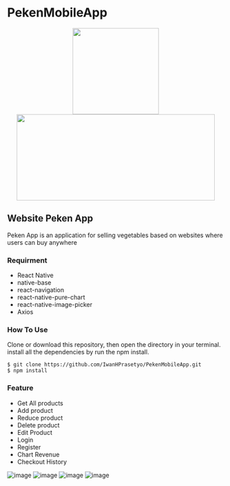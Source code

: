 # PekenMobileApp

<p align="center">
  <img width="200" height="200" src="https://i-verve.com/wp-content/themes/iverve-child/images/react-native/react-native-solution-expertise.png">
  <img width="460" height="200" src="https://www.techaltum.com/img/react-js.jpg">
</p>

## Website Peken App

Peken App is an application for selling vegetables based on websites where users can buy anywhere

### Requirment

* React Native
* native-base
* react-navigation
* react-native-pure-chart
* react-native-image-picker
* Axios

### How To Use

Clone or download this repository, then open the directory in your terminal. install all the dependencies by run the npm install.

```
$ git clone https://github.com/IwanHPrasetyo/PekenMobileApp.git
$ npm install
```

### Feature

* Get All products
* Add product
* Reduce product
* Delete product
* Edit Product
* Login
* Register
* Chart Revenue
* Checkout History


![image](https://user-images.githubusercontent.com/55027286/67619079-32b76600-f821-11e9-9e42-c1e0e0184f57.png)
![image](https://user-images.githubusercontent.com/55027286/67619121-d7d23e80-f821-11e9-9e79-8fb19f62fa2f.png)
![image](https://user-images.githubusercontent.com/55027286/67619153-4f07d280-f822-11e9-9bcb-edf7ebfcfaaf.png)
![image](https://user-images.githubusercontent.com/55027286/67619198-bde52b80-f822-11e9-8477-4e1a94679873.png)
